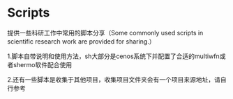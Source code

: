 # Scripts
提供一些科研工作中常用的脚本分享（Some commonly used scripts in scientific research work are provided for sharing.）

1.脚本自带说明和使用方法，sh大部分是cenos系统下并配置了合适的multiwfn或者shermo软件配合使用

2.还有一些脚本是收集于其他项目，收集项目文件夹会有一个项目来源地址，请自行参考
